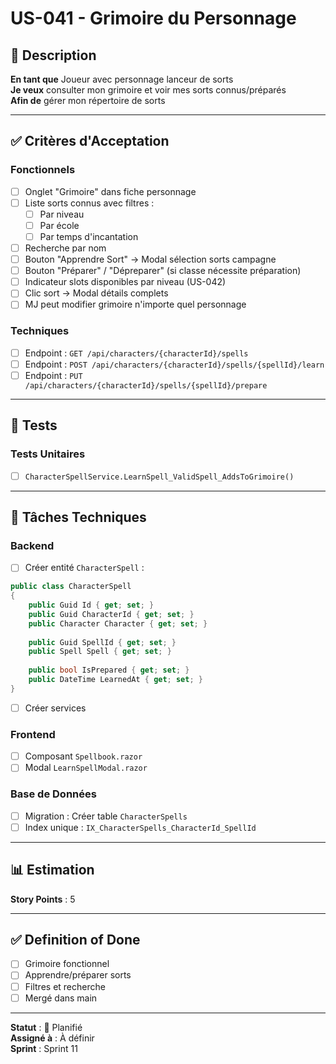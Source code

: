 # US-041 - Grimoire du Personnage

## 📝 Description

**En tant que** Joueur avec personnage lanceur de sorts  
**Je veux** consulter mon grimoire et voir mes sorts connus/préparés  
**Afin de** gérer mon répertoire de sorts

---

## ✅ Critères d'Acceptation

### Fonctionnels
- [ ] Onglet "Grimoire" dans fiche personnage
- [ ] Liste sorts connus avec filtres :
  - [ ] Par niveau
  - [ ] Par école
  - [ ] Par temps d'incantation
- [ ] Recherche par nom
- [ ] Bouton "Apprendre Sort" → Modal sélection sorts campagne
- [ ] Bouton "Préparer" / "Dépreparer" (si classe nécessite préparation)
- [ ] Indicateur slots disponibles par niveau (US-042)
- [ ] Clic sort → Modal détails complets
- [ ] MJ peut modifier grimoire n'importe quel personnage

### Techniques
- [ ] Endpoint : `GET /api/characters/{characterId}/spells`
- [ ] Endpoint : `POST /api/characters/{characterId}/spells/{spellId}/learn`
- [ ] Endpoint : `PUT /api/characters/{characterId}/spells/{spellId}/prepare`

---

## 🧪 Tests

### Tests Unitaires
- [ ] `CharacterSpellService.LearnSpell_ValidSpell_AddsToGrimoire()`

---

## 🔧 Tâches Techniques

### Backend
- [ ] Créer entité `CharacterSpell` :
```csharp
public class CharacterSpell
{
    public Guid Id { get; set; }
    public Guid CharacterId { get; set; }
    public Character Character { get; set; }
    
    public Guid SpellId { get; set; }
    public Spell Spell { get; set; }
    
    public bool IsPrepared { get; set; }
    public DateTime LearnedAt { get; set; }
}
```
- [ ] Créer services

### Frontend
- [ ] Composant `Spellbook.razor`
- [ ] Modal `LearnSpellModal.razor`

### Base de Données
- [ ] Migration : Créer table `CharacterSpells`
- [ ] Index unique : `IX_CharacterSpells_CharacterId_SpellId`

---

## 📊 Estimation

**Story Points** : 5

---

## ✅ Definition of Done

- [ ] Grimoire fonctionnel
- [ ] Apprendre/préparer sorts
- [ ] Filtres et recherche
- [ ] Mergé dans main

---

**Statut** : 📝 Planifié  
**Assigné à** : À définir  
**Sprint** : Sprint 11
